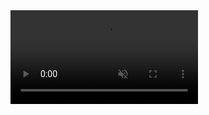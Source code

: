 <head>
    <div class="video-background">
        <video autoplay loop muted playsinline>
            <source src="back.mp4" type="video/mp4">
        </video>
    </div>
</head>